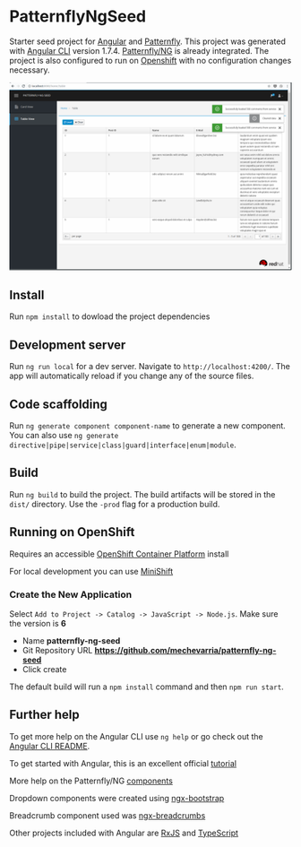# PatternflyNgSeed

Starter seed project for [Angular](https://angular.io/) and [Patternfly](https://www.patternfly.org/).  This project was generated with [Angular CLI](https://github.com/angular/angular-cli) version 1.7.4. [Patternfly/NG](http://www.patternfly.org/patternfly-ng) is already integrated.  The project is also configured to run on [Openshift](https://www.openshift.com/) with no configuration changes necessary.

 ![screenshot.png](screenshot.png)

## Install

Run `npm install` to dowload the project dependencies

## Development server

Run `ng run local` for a dev server. Navigate to `http://localhost:4200/`. The app will automatically reload if you change any of the source files.

## Code scaffolding

Run `ng generate component component-name` to generate a new component. You can also use `ng generate directive|pipe|service|class|guard|interface|enum|module`.

## Build

Run `ng build` to build the project. The build artifacts will be stored in the `dist/` directory. Use the `-prod` flag for a production build.

## Running on OpenShift
Requires an accessible [OpenShift Container Platform](https://www.openshift.com/container-platform/index.html) install

For local development you can use [MiniShift](https://docs.openshift.org/latest/minishift/getting-started/installing.html)

### Create the New Application

Select `Add to Project -> Catalog -> JavaScript -> Node.js`.  Make sure the version is **6**
* Name **patternfly-ng-seed**
* Git Repository URL **https://github.com/mechevarria/patternfly-ng-seed**
* Click create

The default build will run a `npm install` command and then `npm run start`.
  
## Further help

To get more help on the Angular CLI use `ng help` or go check out the [Angular CLI README](https://github.com/angular/angular-cli/blob/master/README.md).

To get started with Angular, this is an excellent official [tutorial](https://angular.io/tutorial)

More help on the Patternfly/NG [components](http://www.patternfly.org/patternfly-ng/)

Dropdown components were created using [ngx-bootstrap](https://github.com/valor-software/ngx-bootstrap)

Breadcrumb component used was [ngx-breadcrumbs](https://github.com/McNull/ngx-breadcrumbs)

Other projects included with Angular are [RxJS](https://www.learnrxjs.io/) and [TypeScript](https://www.typescriptlang.org/docs/home.html)
